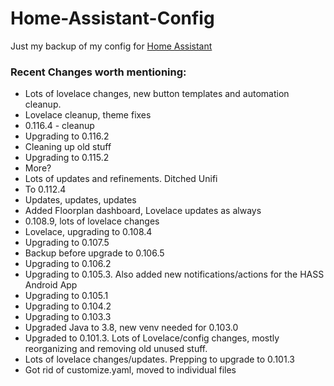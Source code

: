 # Home-Assistant-Config

Just my backup of my config for [Home Assistant](https://home-assistant.io/)

### Recent Changes worth mentioning:

* Lots of lovelace changes, new button templates and automation cleanup.
* Lovelace cleanup, theme fixes
* 0.116.4 - cleanup
* Upgrading to 0.116.2
* Cleaning up old stuff
* Upgrading to 0.115.2
* More?
* Lots of updates and refinements. Ditched Unifi
* To 0.112.4
* Updates, updates, updates
* Added Floorplan dashboard, Lovelace updates as always
* 0.108.9, lots of lovelace changes
* Lovelace, upgrading to 0.108.4
* Upgrading to 0.107.5
* Backup before upgrade to 0.106.5
* Upgrading to 0.106.2 
* Upgrading to 0.105.3. Also added new notifications/actions for the HASS Android App
* Upgrading to 0.105.1
* Upgrading to 0.104.2
* Upgrading to 0.103.3
* Upgraded Java to 3.8, new venv needed for 0.103.0
* Upgraded to 0.101.3. Lots of Lovelace/config changes, mostly reorganizing and removing old unused stuff.
* Lots of lovelace changes/updates. Prepping to upgrade to 0.101.3
* Got rid of customize.yaml, moved to individual files
